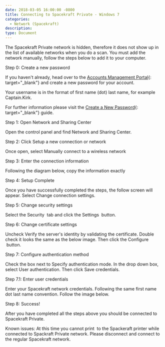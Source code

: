 ```yaml
---
date: 2018-03-05 16:00:00 -0800
title: Connecting to Spacekraft Private - Windows 7
categories:
  - Network (Spacekraft)
description:
type: Document
---
```


<u><em><strong></strong></em></u>

The Spacekraft Private network is hidden, therefore it does not show up in the list of available networks when you do a scan. You must add the network manually, follow the steps below to add it to your computer.

Step 0: Create a new password

If you haven't already, head over to the&nbsp;[Accounts Management Portal](http://accounts.cmpny.com/pwm){: target="_blank"}&nbsp;and create a new password for your account.

Your username is in the format of first name (dot) last name, for example Captain.Kirk.

For further information please visit the&nbsp;[Create a New Password](http://support.spacekraft.co/support/solutions/articles/1000019662-create-a-new-password){: target="_blank"}&nbsp;guide.

Step 1: Open Network and Sharing Center

Open the control panel and find Network and Sharing Center.

Step 2: Click Setup a new connection or network

Once open, select Manually connect to a wireless network

Step 3: Enter the connection information

Following the diagram below, copy the information exactly

Step 4: Setup Complete

Once you have successfully completed the steps, the follow screen will appear. Select Change connection settings.

Step 5: Change security settings

Select the Security &nbsp;tab and click the Settings &nbsp;button.

Step 6: Change certificate settings

Uncheck Verify the server's identity by validating the certificate. Double check it looks the same as the below image. Then click the Configure &nbsp;button.

Step 7: Configure authentication method

Check the box next to Specify authentication mode. In the drop down box, select User authentication. Then click Save credentials.

Step 7.1: Enter user credentials

Enter your Spacekraft network credentials. Following the same first name dot last name convention. Follow the image below.

Step 8: Success!

After you have completed all the steps above you should be connected to Spacekraft Private.

Known issues: At this time you cannot print &nbsp;to the Spackeraft printer while connected to Spackraft Private network. Please disconnect and connect to the regular Spacekraft network.